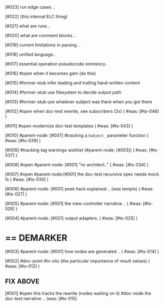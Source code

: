[#023]       run edge cases ..

[#022]       (this internal ELC thing)

[#021]       what are runs ..

[#020]       what are comment blocks ..

[#019]       current limitations in parsing ..

[#018]       unified language..

[#017]       essential operation pseudocode omnistory..

[#016] #open when it becomes gem (do this)

[#015] #former-stub infer leading and trailing hand-written content

[#014] #former-stub use filesystem to decide output path

[#013] #former-stub use whatever subject was there when you got there

[#012] #open when doc-test rewrite, see subscribers (2x)
             ( #was: [#ts-046] )

[#011] #open modernize doc-test templates
             ( #was: [#ts-043] )

[#010]       #parent-node: [#007] #tracking a `Subject_` parameter function
             ( #was: [#ts-039] )

[#009]       #tracking tag warnings wishlist (#parent-node: [#003])
             ( #was: [#ts-037] )

[#008] #open #parent-node: [#001] "re-architect.."
             ( #was: [#ts-034] )

[#007] #open #parent-node:[#001] the doc-test recursive spec needs mock fs
             ( #was: [#ts-030] )


[#006]       #parent-node: [#001] peek hack explained .. (was templo)
             ( #was: [#ts-027] )

[#005]       #parent-node: [#001] the view-controller narrative ..
             ( #was: [#ts-026] )


[#004]       #parent-node: [#001] output adapters.
             ( #was: [#ts-025] )

# == DEMARKER

[#003]       #parent-node: [#001] how nodes are generated ..
             ( #was: [#ts-014] )


[#002]       #doc-point #in-situ (the particular importance of result values)
             ( #was: [#ts-012] )

## FIX ABOVE

[#001] #open this tracks the rewrite (nodes waiting on it)
             #doc-node the doc-test narrative ..
             (was: [#ts-015]
